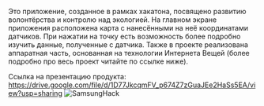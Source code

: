 Это приложение, созданное в рамках хакатона, посвящено развитию волонтёрства и контролю над экологией. На главном экране приложения расположена карта с нанесёнными на неё координатами датчиков. При нажатии на точку есть возможность более подробно изучить данные, полученные с датчика. Также в проекте реализована аппаратная часть, основанная на технологии Интернета Вещей (более подробно про весь проект читайте по ссылке ниже).

Ссылка на презентацию продукта: https://drive.google.com/file/d/1D77JkcqmFV_p674Z7zGuaJEe2HaSs5EA/view?usp=sharing
![SamsungHack](https://github.com/Maximus2004/SamsungHack/assets/45393927/77dc7d1d-141e-452d-bfc0-d39c73f5acdd)
